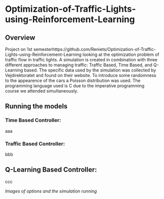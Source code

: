 ﻿# Optimization-of-Traffic-Lights-using-Reinforcement-Learning

## Overview
Project on 1st semesterhttps://github.com/Reniets/Optimization-of-Traffic-Lights-using-Reinforcement-Learning looking at the optimization problem of traffic flow in traffic lights.
A simulation is created in combination with three different approaches to managing traffic: Traffic Based, Time Based, and Q-Learning based. The specific data used by the simulation was collected by Vejdirektoratet and found on their website. To introduce some randomness to the appearence of the cars a Poisson distribution was used. The programming language used is C due to the imperative programming course we attended simultaneously.

## Running the models

### Time Based Controller:
aaa

### Traffic Based Controller:
bbb

## Q-Learning Based Controller:
ccc

*Images of options and the simulation running*

